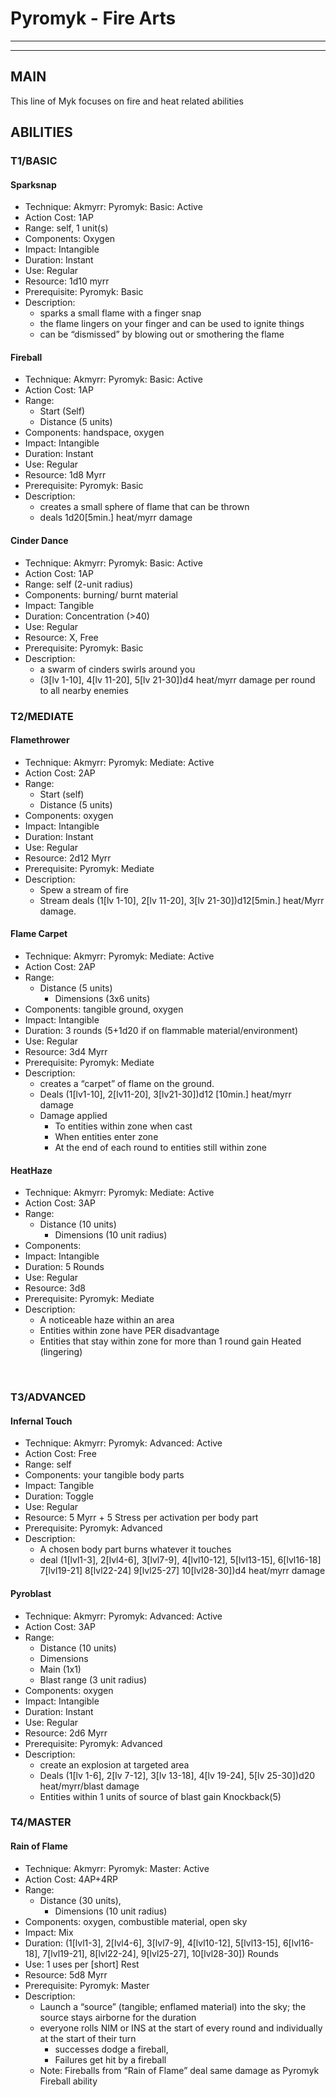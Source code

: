 # Pyromyk - Fire Arts
________________________________________
________________________________________

## MAIN
This line of Myk focuses on fire and heat related abilities

## ABILITIES

### T1/BASIC

#### Sparksnap
-	Technique: Akmyrr: Pyromyk: Basic: Active
-	Action Cost: 1AP
-	Range: self, 1 unit(s)
-	Components: Oxygen
-	Impact: Intangible
-	Duration:  Instant
-	Use: Regular
-	Resource: 1d10 myrr
-	Prerequisite: Pyromyk: Basic
-	Description: 
	-	sparks a small flame with a finger snap
	-	the flame lingers on your finger and can be used to ignite things
	-	can be “dismissed” by blowing out or smothering the flame

#### Fireball	
-	Technique: Akmyrr: Pyromyk: Basic: Active
-	Action Cost: 1AP
-	Range: 
	-	Start (Self)
	-	Distance (5 units)
-	Components:  handspace, oxygen
-	Impact: Intangible
-	Duration:  Instant
-	Use: Regular
-	Resource:  1d8 Myrr
-	Prerequisite: Pyromyk: Basic
-	Description: 
	-	creates a small sphere of flame that can be thrown 
	-	deals 1d20\[5min.] heat/myrr damage

#### Cinder Dance
-	Technique: Akmyrr: Pyromyk: Basic: Active
-	Action Cost: 1AP
-	Range: self (2-unit radius)
-	Components:  burning/ burnt material
-	Impact: Tangible
-	Duration:  Concentration (>40)
-	Use: Regular
-	Resource:  X, Free
-	Prerequisite: Pyromyk: Basic
-	Description: 
	-	a swarm of cinders swirls around you
	-	(3\[lv 1-10], 4\[lv 11-20], 5\[lv 21-30])d4 heat/myrr damage per round to all nearby enemies

### T2/MEDIATE

#### Flamethrower
-	Technique: Akmyrr: Pyromyk: Mediate: Active
-	Action Cost: 2AP
-	Range: 
	-	Start (self)
	-	Distance (5 units)
-	Components:  oxygen
-	Impact: Intangible
-	Duration:  Instant
-	Use: Regular
-	Resource: 2d12 Myrr
-	Prerequisite: Pyromyk: Mediate
-	Description: 
	-	Spew a stream of fire 
	-	Stream deals (1\[lv 1-10], 2\[lv 11-20], 3\[lv 21-30])d12\[5min.] heat/Myrr damage.

#### Flame Carpet
-	Technique: Akmyrr: Pyromyk: Mediate: Active
-	Action Cost: 2AP
-	Range: 
	-	Distance (5 units)
		-	Dimensions (3x6 units)
-	Components:  tangible ground, oxygen
-	Impact: Intangible
-	Duration:  3 rounds (5+1d20 if on flammable material/environment)
-	Use: Regular
-	Resource:  3d4 Myrr
-	Prerequisite: Pyromyk: Mediate
-	Description: 
	-	creates a “carpet” of flame on the ground. 
	-	Deals (1\[lv1-10], 2\[lv11-20], 3\[lv21-30])d12 \[10min.]  heat/myrr damage 
	-	Damage applied 
		-	To entities within zone when cast
		-	When entities enter zone
		-	At the end of each round to entities still within zone

#### HeatHaze
-	Technique: Akmyrr: Pyromyk: Mediate: Active
-	Action Cost: 3AP
-	Range: 
	-	Distance (10 units)
		-	Dimensions (10 unit radius)
-	Components:  
-	Impact: Intangible
-	Duration:  5 Rounds
-	Use: Regular
-	Resource:  3d8
-	Prerequisite: Pyromyk: Mediate
-	Description: 
	-	A noticeable haze within an area
	-	Entities within zone have PER disadvantage
	-	Entities that stay within zone for more than 1 round gain Heated (lingering)

 
### T3/ADVANCED

#### Infernal Touch
-	Technique: Akmyrr: Pyromyk: Advanced: Active
-	Action Cost: Free
-	Range: self
-	Components:  your tangible body parts
-	Impact: Tangible
-	Duration: Toggle
-	Use: Regular
-	Resource:  5 Myrr + 5 Stress per activation per body part
-	Prerequisite: Pyromyk: Advanced
-	Description: 
	-	A chosen body part burns whatever it touches
	-	deal (1\[lvl1-3], 2\[lvl4-6], 3\[lvl7-9], 4\[lvl10-12], 5\[lvl13-15], 6\[lvl16-18] 7\[lvl19-21] 8\[lvl22-24] 9\[lvl25-27] 10\[lvl28-30])d4 heat/myrr damage

#### Pyroblast
-	Technique: Akmyrr: Pyromyk: Advanced: Active
-	Action Cost: 3AP
-	Range: 
	-	Distance (10 units)
	-	Dimensions 
	-	Main (1x1)
	-	Blast range (3 unit radius)
-	Components:  oxygen
-	Impact: Intangible
-	Duration:  Instant
-	Use: Regular
-	Resource:  2d6 Myrr
-	Prerequisite: Pyromyk: Advanced
-	Description: 
	-	create an explosion at targeted area 
	-	Deals (1\[lv 1-6], 2\[lv 7-12], 3\[lv 13-18], 4\[lv 19-24], 5\[lv 25-30])d20 heat/myrr/blast damage
	-	Entities within 1 units of source of blast gain Knockback(5)
 
### T4/MASTER

#### Rain of Flame
-	Technique: Akmyrr: Pyromyk: Master: Active
-	Action Cost: 4AP+4RP
-	Range: 
	-	Distance (30 units), 
		-	Dimensions (10 unit radius)
-	Components:  oxygen, combustible material, open sky
-	Impact: Mix
-	Duration:  (1\[lvl1-3], 2\[lvl4-6], 3\[lvl7-9], 4\[lvl10-12], 5\[lvl13-15], 6\[lvl16-18], 7\[lvl19-21], 8\[lvl22-24], 9\[lvl25-27], 10\[lvl28-30]) Rounds
-	Use: 1 uses per \[short] Rest
-	Resource:  5d8 Myrr
-	Prerequisite: Pyromyk: Master
-	Description: 
	-	Launch a “source” (tangible; enflamed material) into the sky; the source stays airborne for the duration
	-	everyone rolls NIM or INS at the start of every round and individually at the start of their turn
		-	successes dodge a fireball, 
		-	Failures get hit by a fireball
	-	Note: Fireballs from “Rain of Flame” deal same damage as Pyromyk Fireball ability
